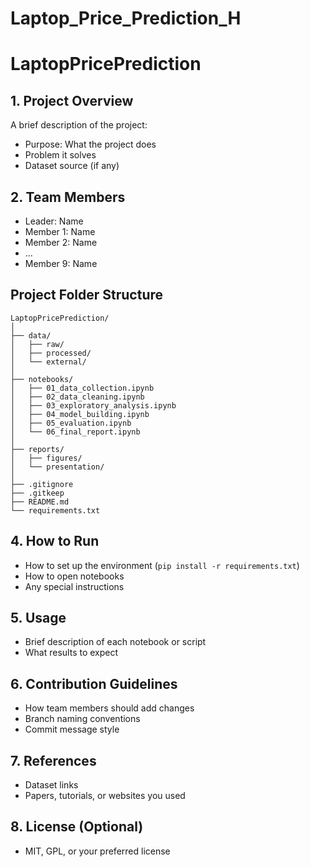 # Laptop_Price_Prediction_H

# LaptopPricePrediction

## 1. Project Overview
A brief description of the project:
- Purpose: What the project does
- Problem it solves
- Dataset source (if any)

## 2. Team Members
- Leader: Name
- Member 1: Name
- Member 2: Name
- ...
- Member 9: Name

## Project Folder Structure

```
LaptopPricePrediction/
│
├── data/
│   ├── raw/
│   ├── processed/
│   └── external/
│
├── notebooks/
│   ├── 01_data_collection.ipynb
│   ├── 02_data_cleaning.ipynb
│   ├── 03_exploratory_analysis.ipynb
│   ├── 04_model_building.ipynb
│   ├── 05_evaluation.ipynb
│   └── 06_final_report.ipynb
│
├── reports/
│   ├── figures/
│   └── presentation/
│
├── .gitignore
├── .gitkeep
├── README.md
└── requirements.txt
```


## 4. How to Run
- How to set up the environment (`pip install -r requirements.txt`)
- How to open notebooks
- Any special instructions

## 5. Usage
- Brief description of each notebook or script
- What results to expect

## 6. Contribution Guidelines
- How team members should add changes
- Branch naming conventions
- Commit message style

## 7. References
- Dataset links
- Papers, tutorials, or websites you used

## 8. License (Optional)
- MIT, GPL, or your preferred license


